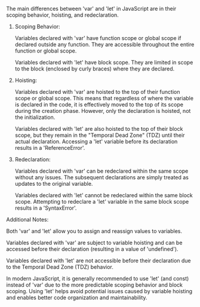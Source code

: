 

The main differences between 'var' and 'let' in JavaScript are in their scoping behavior, hoisting, and redeclaration.

01. Scoping Behavior:

    Variables declared with 'var' have function scope or global scope if declared outside any function. They are accessible throughout the entire function or global scope.

    Variables declared with 'let' have block scope. They are limited in scope to the block (enclosed by curly braces) where they are declared.

02. Hoisting:

    Variables declared with 'var' are hoisted to the top of their function scope or global scope. This means that regardless of where the variable is declared in the code, it is effectively moved to the top of its scope during the creation phase. However, only the declaration is hoisted, not the initialization.

    Variables declared with 'let' are also hoisted to the top of their block scope, but they remain in the "Temporal Dead Zone" (TDZ) until their actual declaration. Accessing a 'let' variable before its declaration results in a 'ReferenceError'.

03. Redeclaration:

    Variables declared with 'var' can be redeclared within the same scope without any issues. The subsequent declarations are simply treated as updates to the original variable.

    Variables declared with 'let' cannot be redeclared within the same block scope. Attempting to redeclare a 'let' variable in the same block scope results in a 'SyntaxError'.

Additional Notes:

   Both 'var' and 'let' allow you to assign and reassign values to variables.

   Variables declared with 'var' are subject to variable hoisting and can be accessed before their declaration (resulting in a value of 'undefined').

   Variables declared with 'let' are not accessible before their declaration due to the Temporal Dead Zone (TDZ) behavior.

In modern JavaScript, it is generally recommended to use 'let' (and const) instead of 'var' due to the more predictable scoping behavior and block scoping. Using 'let' helps avoid potential issues caused by variable hoisting and enables better code organization and maintainability.


